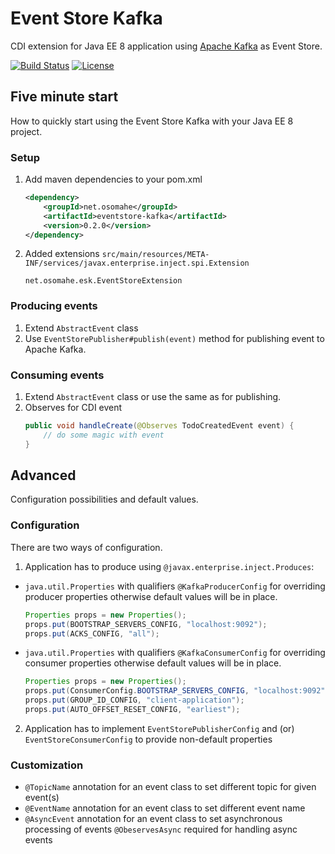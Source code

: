 # Event Store Kafka
CDI extension for Java EE 8 application using [Apache Kafka](https://kafka.apache.org/) as Event Store.

[![Build Status](https://travis-ci.org/tonda100/eventstore-kafka.svg?branch=dev)](https://travis-ci.org/tonda100/eventstore-kafka)
[![License](https://img.shields.io/badge/License-Apache%202.0-blue.svg)](https://opensource.org/licenses/Apache-2.0)

## Five minute start
How to quickly start using the Event Store Kafka with your Java EE 8 project.
### Setup
1. Add maven dependencies to your pom.xml
    ```xml
    <dependency>
        <groupId>net.osomahe</groupId>
        <artifactId>eventstore-kafka</artifactId>
        <version>0.2.0</version>
    </dependency>
    ```
2. Added extensions `src/main/resources/META-INF/services/javax.enterprise.inject.spi.Extension`
    ```text
    net.osomahe.esk.EventStoreExtension
    ```

### Producing events
1. Extend `AbstractEvent` class
2. Use `EventStorePublisher#publish(event)` method for publishing event to Apache Kafka.

### Consuming events
1. Extend `AbstractEvent` class or use the same as for publishing.
2. Observes for CDI event
    ```java
    public void handleCreate(@Observes TodoCreatedEvent event) {
        // do some magic with event
    }
    ```

## Advanced
Configuration possibilities and default values.
### Configuration
There are two ways of configuration.
1. Application has to produce using `@javax.enterprise.inject.Produces`:
  * `java.util.Properties` with qualifiers `@KafkaProducerConfig` for overriding producer properties otherwise
default values will be in place.
    ```java
    Properties props = new Properties();
    props.put(BOOTSTRAP_SERVERS_CONFIG, "localhost:9092");
    props.put(ACKS_CONFIG, "all");
    ```
  * `java.util.Properties` with qualifiers `@KafkaConsumerConfig` for overriding consumer properties otherwise default values will be in place.
    ```java
    Properties props = new Properties();
    props.put(ConsumerConfig.BOOTSTRAP_SERVERS_CONFIG, "localhost:9092");
    props.put(GROUP_ID_CONFIG, "client-application");
    props.put(AUTO_OFFSET_RESET_CONFIG, "earliest");
    ```
2. Application has to implement `EventStorePublisherConfig` and (or) `EventStoreConsumerConfig` to provide non-default properties

### Customization
* `@TopicName` annotation for an event class to set different topic for given event(s)
* `@EventName` annotation for an event class to set different event name
* `@AsyncEvent` annotation for an event class to set asynchronous processing of events `@ObeservesAsync` required for handling async events
